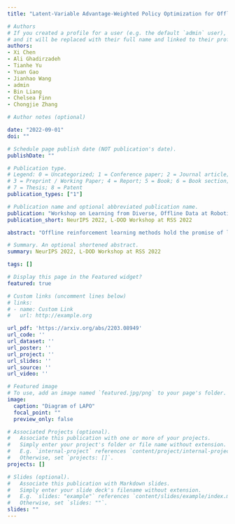 ```yaml
---
title: "Latent-Variable Advantage-Weighted Policy Optimization for Offline RL"

# Authors
# If you created a profile for a user (e.g. the default `admin` user), write the username (folder name) here 
# and it will be replaced with their full name and linked to their profile.
authors:
- Xi Chen
- Ali Ghadirzadeh
- Tianhe Yu
- Yuan Gao
- Jianhao Wang
- admin
- Bin Liang
- Chelsea Finn
- Chongjie Zhang

# Author notes (optional)

date: "2022-09-01"
doi: ""

# Schedule page publish date (NOT publication's date).
publishDate: ""

# Publication type.
# Legend: 0 = Uncategorized; 1 = Conference paper; 2 = Journal article;
# 3 = Preprint / Working Paper; 4 = Report; 5 = Book; 6 = Book section;
# 7 = Thesis; 8 = Patent
publication_types: ["1"]

# Publication name and optional abbreviated publication name.
publication: "Workshop on Learning from Diverse, Offline Data at Robotics: Science and Systems 2022"
publication_short: NeurIPS 2022, L-DOD Workshop at RSS 2022

abstract: "Offline reinforcement learning methods hold the promise of learning policies from pre-collected datasets without the need to query the environment for new transitions. This setting is particularly well-suited for continuous control robotic applications for which online data collection based on trial-and-error is costly and potentially unsafe. In practice, offline datasets are often heterogeneous, i.e., collected in a variety of scenarios, such as data from several human demonstrators or from policies that act with different purposes. Unfortunately, such datasets can exacerbate the distribution shift between the behavior policy underlying the data and the optimal policy to be learned, leading to poor performance. To address this challenge, we propose to leverage latent-variable policies that can represent a broader class of policy distributions, leading to better adherence to the training data distribution while maximizing reward via a policy over the latent variable. As we empirically show on a range of simulated locomotion, navigation, and manipulation tasks, our method referred to as latent-variable advantage-weighted policy optimization (LAPO), improves the average performance of the next best-performing offline reinforcement learning methods by 49% on heterogeneous datasets, and by 8% on datasets with narrow and biased distributions."

# Summary. An optional shortened abstract.
summary: NeurIPS 2022, L-DOD Workshop at RSS 2022

tags: []

# Display this page in the Featured widget?
featured: true

# Custom links (uncomment lines below)
# links:
# - name: Custom Link
#   url: http://example.org

url_pdf: 'https://arxiv.org/abs/2203.08949'
url_code: ''
url_dataset: ''
url_poster: ''
url_project: ''
url_slides: ''
url_source: ''
url_video: ''

# Featured image
# To use, add an image named `featured.jpg/png` to your page's folder. 
image:
  caption: "Diagram of LAPO"
  focal_point: ""
  preview_only: false

# Associated Projects (optional).
#   Associate this publication with one or more of your projects.
#   Simply enter your project's folder or file name without extension.
#   E.g. `internal-project` references `content/project/internal-project/index.md`.
#   Otherwise, set `projects: []`.
projects: []

# Slides (optional).
#   Associate this publication with Markdown slides.
#   Simply enter your slide deck's filename without extension.
#   E.g. `slides: "example"` references `content/slides/example/index.md`.
#   Otherwise, set `slides: ""`.
slides: ""
---
```


<!-- {{% callout note %}}
Click the *Cite* button above to demo the feature to enable visitors to import publication metadata into their reference management software.
{{% /callout %}}

{{% callout note %}}
Create your slides in Markdown - click the *Slides* button to check out the example.
{{% /callout %}}

Supplementary notes can be added here, including [code, math, and images](https://wowchemy.com/docs/writing-markdown-latex/). -->

